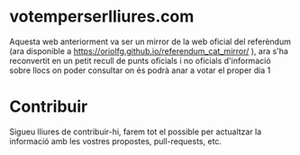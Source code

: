 # votemperserlliures.com

Aquesta web anteriorment va ser un mirror de la web oficial del referèndum (ara disponible a https://oriolfg.github.io/referendum_cat_mirror/ ), ara s'ha reconvertit en un petit recull de punts oficials i no oficials d'informació sobre llocs on poder consultar on és podrà anar a votar el proper dia 1

# Contribuir

Sigueu lliures de contribuir-hi, farem tot el possible per actualtzar la informació amb les vostres propostes, pull-requests, etc.
